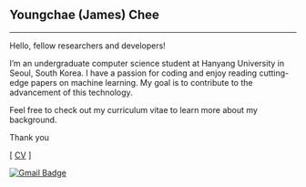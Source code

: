 ## Youngchae (James) Chee
-----------------------------

Hello, fellow researchers and developers!

I’m an undergraduate computer science student at Hanyang University in Seoul, South Korea. I have a passion for coding and enjoy reading cutting-edge papers on machine learning. My goal is to contribute to the advancement of this technology.

Feel free to check out my curriculum vitae to learn more about my background.

Thank you

[ [CV](https://litcoderr.github.io/#/) ]

[![Gmail Badge](https://img.shields.io/badge/-Gmail-B23121?style=flat-square&logo=facebook&logoColor=white&link=mailto:litcoderr@gmail.com)](mailto:litcoderr@gmail.com)
